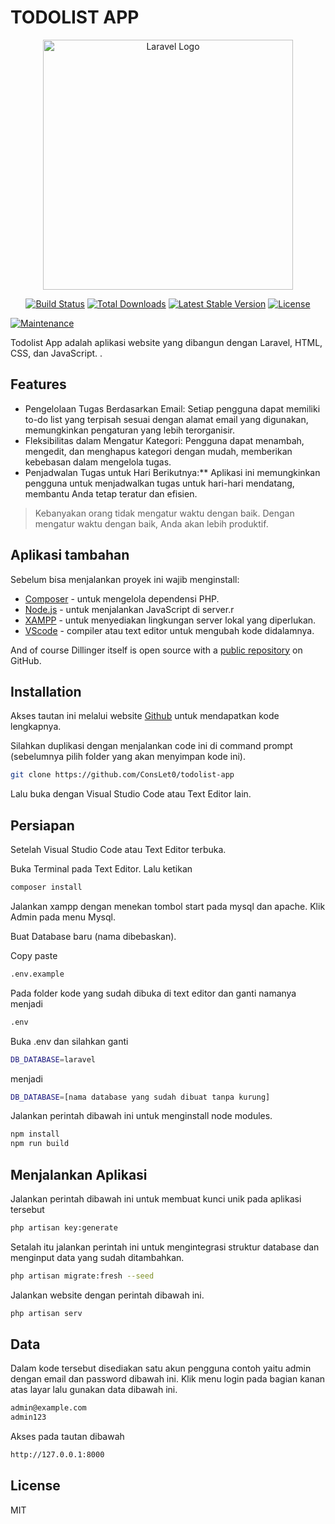 # TODOLIST APP
<p align="center"><a href="https://laravel.com" target="_blank"><img src="https://raw.githubusercontent.com/laravel/art/master/logo-lockup/5%20SVG/2%20CMYK/1%20Full%20Color/laravel-logolockup-cmyk-red.svg" width="400" alt="Laravel Logo"></a></p>

<p align="center">
<a href="https://github.com/laravel/framework/actions"><img src="https://github.com/laravel/framework/workflows/tests/badge.svg" alt="Build Status"></a>
<a href="https://packagist.org/packages/laravel/framework"><img src="https://img.shields.io/packagist/dt/laravel/framework" alt="Total Downloads"></a>
<a href="https://packagist.org/packages/laravel/framework"><img src="https://img.shields.io/packagist/v/laravel/framework" alt="Latest Stable Version"></a>
<a href="https://packagist.org/packages/laravel/framework"><img src="https://img.shields.io/packagist/l/laravel/framework" alt="License"></a>
</p>

[![Maintenance](https://img.shields.io/badge/Maintained%3F-yes-green.svg)](https://GitHub.com/Naereen/StrapDown.js/graphs/commit-activity)

Todolist App adalah aplikasi website yang dibangun dengan 
Laravel, HTML, CSS, dan JavaScript.
.
## Features

- Pengelolaan Tugas Berdasarkan Email: Setiap pengguna dapat memiliki to-do list yang terpisah sesuai dengan alamat email yang digunakan, memungkinkan pengaturan yang lebih terorganisir.
- Fleksibilitas dalam Mengatur Kategori: Pengguna dapat menambah, mengedit, dan menghapus kategori dengan mudah, memberikan kebebasan dalam mengelola tugas.
- Penjadwalan Tugas untuk Hari Berikutnya:** Aplikasi ini memungkinkan pengguna untuk menjadwalkan tugas untuk hari-hari mendatang, membantu Anda tetap teratur dan efisien.



> Kebanyakan orang tidak mengatur waktu dengan baik. 
> Dengan mengatur waktu dengan baik, Anda akan lebih produktif.



## Aplikasi tambahan

Sebelum bisa menjalankan proyek ini wajib menginstall:

- [Composer](https://getcomposer.org/download/) - untuk mengelola dependensi PHP.
- [Node.js](https://nodejs.org/) - untuk menjalankan JavaScript di server.r
- [XAMPP](https://www.apachefriends.org/index.html) - untuk menyediakan lingkungan server lokal yang diperlukan.
- [VScode](https://code.visualstudio.com) - compiler atau text editor untuk mengubah kode didalamnya.

And of course Dillinger itself is open source with a [public repository][dill]
 on GitHub.

## Installation

Akses tautan ini melalui website [Github](https://github.com/ConsLet0/todolist-app) untuk mendapatkan kode lengkapnya.

Silahkan duplikasi dengan menjalankan code ini di command prompt (sebelumnya pilih folder yang akan menyimpan kode ini).

```sh
git clone https://github.com/ConsLet0/todolist-app
```

Lalu buka dengan Visual Studio Code atau Text Editor lain.

## Persiapan

Setelah Visual Studio Code atau Text Editor terbuka.

Buka Terminal pada Text Editor.
Lalu ketikan
```sh
composer install
```
Jalankan xampp dengan menekan tombol start pada mysql dan apache.
Klik Admin pada menu Mysql.

Buat Database baru (nama dibebaskan).

Copy paste

```sh
.env.example
```
Pada folder kode yang sudah dibuka di text editor dan ganti namanya menjadi
```sh
.env
```
Buka .env dan silahkan ganti
```sh
DB_DATABASE=laravel
```
menjadi
```sh
DB_DATABASE=[nama database yang sudah dibuat tanpa kurung]
```

Jalankan perintah dibawah ini untuk menginstall node modules.
```sh
npm install
npm run build
```

## Menjalankan Aplikasi
Jalankan perintah dibawah ini untuk membuat kunci unik pada aplikasi tersebut

```sh
php artisan key:generate
```

Setalah itu jalankan perintah ini untuk mengintegrasi struktur database dan menginput data yang sudah ditambahkan.
```sh
php artisan migrate:fresh --seed
```

Jalankan website dengan perintah dibawah ini.
```sh
php artisan serv
```

## Data

Dalam kode tersebut disediakan satu akun pengguna contoh yaitu admin
dengan email dan password dibawah ini. Klik menu login pada bagian kanan
atas layar lalu gunakan data dibawah ini.
```sh
admin@example.com
admin123
```

Akses pada tautan dibawah
```sh
http://127.0.0.1:8000
```

## License
MIT


[//]: # (These are reference links used in the body of this note and get stripped out when the markdown processor does its job. There is no need to format nicely because it shouldn't be seen. Thanks SO - http://stackoverflow.com/questions/4823468/store-comments-in-markdown-syntax)

   [dill]: <https://github.com/joemccann/dillinger>
   [git-repo-url]: <https://github.com/joemccann/dillinger.git>
   [john gruber]: <http://daringfireball.net>
   [df1]: <http://daringfireball.net/projects/markdown/>
   [markdown-it]: <https://github.com/markdown-it/markdown-it>
   [Ace Editor]: <http://ace.ajax.org>
   [node.js]: <http://nodejs.org>
   [Twitter Bootstrap]: <http://twitter.github.com/bootstrap/>
   [jQuery]: <http://jquery.com>
   [@tjholowaychuk]: <http://twitter.com/tjholowaychuk>
   [express]: <http://expressjs.com>
   [AngularJS]: <http://angularjs.org>
   [Gulp]: <http://gulpjs.com>

   [PlDb]: <https://github.com/joemccann/dillinger/tree/master/plugins/dropbox/README.md>
   [PlGh]: <https://github.com/joemccann/dillinger/tree/master/plugins/github/README.md>
   [PlGd]: <https://github.com/joemccann/dillinger/tree/master/plugins/googledrive/README.md>
   [PlOd]: <https://github.com/joemccann/dillinger/tree/master/plugins/onedrive/README.md>
   [PlMe]: <https://github.com/joemccann/dillinger/tree/master/plugins/medium/README.md>
   [PlGa]: <https://github.com/RahulHP/dillinger/blob/master/plugins/googleanalytics/README.md>
